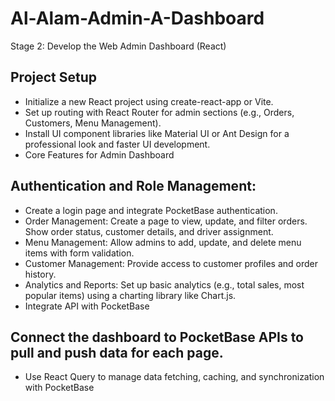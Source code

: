 # Al-Alam-Admin-A-Dashboard
Stage 2: Develop the Web Admin Dashboard (React)
## Project Setup

- Initialize a new React project using create-react-app or Vite.
- Set up routing with React Router for admin sections (e.g., Orders, Customers, Menu Management).
- Install UI component libraries like Material UI or Ant Design for a professional look and faster UI development.
- Core Features for Admin Dashboard

## Authentication and Role Management: 
- Create a login page and integrate PocketBase authentication.
- Order Management: Create a page to view, update, and filter orders. Show order status, customer details, and driver assignment.
- Menu Management: Allow admins to add, update, and delete menu items with form validation.
- Customer Management: Provide access to customer profiles and order history.
- Analytics and Reports: Set up basic analytics (e.g., total sales, most popular items) using a charting library like Chart.js.
- Integrate API with PocketBase

## Connect the dashboard to PocketBase APIs to pull and push data for each page.
- Use React Query to manage data fetching, caching, and synchronization with PocketBase
